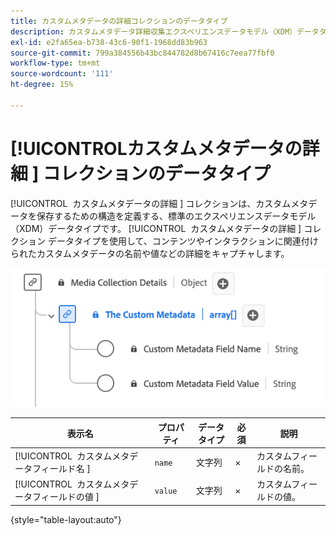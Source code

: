 ```yaml
---
title: カスタムメタデータの詳細コレクションのデータタイプ
description: カスタムメタデータ詳細収集エクスペリエンスデータモデル（XDM）データタイプについて説明します。
exl-id: e2fa65ea-b738-43c6-90f1-1968dd83b963
source-git-commit: 799a384556b43bc844782d8b67416c7eea77fbf0
workflow-type: tm+mt
source-wordcount: '111'
ht-degree: 15%

---
```


# [!UICONTROL &#x200B; カスタムメタデータの詳細 &#x200B;] コレクションのデータタイプ

[!UICONTROL &#x200B; カスタムメタデータの詳細 &#x200B;] コレクションは、カスタムメタデータを保存するための構造を定義する、標準のエクスペリエンスデータモデル（XDM）データタイプです。 [!UICONTROL &#x200B; カスタムメタデータの詳細 &#x200B;] コレクション データタイプを使用して、コンテンツやインタラクションに関連付けられたカスタムメタデータの名前や値などの詳細をキャプチャします。

![ カスタムメタデータの詳細コレクション データタイプの図。](../images/data-types/the-custom-metadata-collection.png)

| 表示名 | プロパティ | データタイプ | 必須 | 説明 |
|--------------------------------------------|------------------|-----------|----------|-------------------------------|
| [!UICONTROL &#x200B; カスタムメタデータフィールド名 &#x200B;] | `name` | 文字列 | × | カスタムフィールドの名前。 |
| [!UICONTROL &#x200B; カスタムメタデータフィールドの値 &#x200B;] | `value` | 文字列 | × | カスタムフィールドの値。 |

{style="table-layout:auto"}
